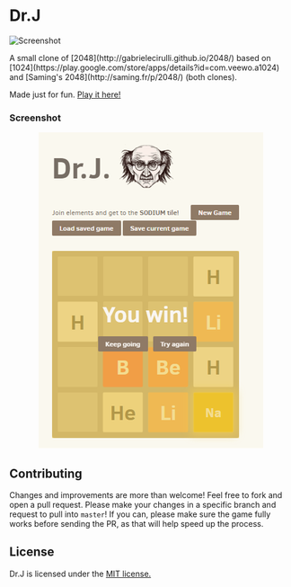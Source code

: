 # Dr.J 

<p><img src="icons/apple-icon.png" alt="Screenshot"/></p>
A small clone of [2048](http://gabrielecirulli.github.io/2048/) based on [1024](https://play.google.com/store/apps/details?id=com.veewo.a1024) and  [Saming's 2048](http://saming.fr/p/2048/) (both clones).

Made just for fun. [Play it here!](https://hjondi.github.io/Dr.J/)


### Screenshot

<p align="center">
  <img src="DrJ.png" alt="Screenshot"/>
</p>

## Contributing
Changes and improvements are more than welcome! Feel free to fork and open a pull request. Please make your changes in a specific branch and request to pull into `master`! If you can, please make sure the game fully works before sending the PR, as that will help speed up the process.


## License
Dr.J is licensed under the [MIT license.](https://github.com/hjondi/K.O/blob/gh-pages/LICENSE.txt)
